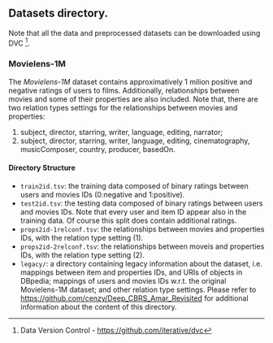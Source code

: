 ## Datasets directory.

Note that all the data and preprocessed datasets can be downloaded using DVC [^1].

### Movielens-1M

The _Movielens-1M_ dataset contains approximatively 1 milion positive and negative ratings of users to films.
Additionally, relationships between movies and some of their properties are also included.
Note that, there are two relation types settings for the relationships between movies and properties:
1. subject, director, starring, writer, language, editing, narrator;
2.  subject, director, starring, writer,  language, editing, cinematography, musicComposer, country, producer, basedOn.

#### Directory Structure

- ```train2id.tsv```: the training data composed of binary ratings between users and movies IDs
(0:negative and 1:positive).
- ```test2id.tsv```: the testing data composed of binary ratings between users and movies IDs.
Note that every user and item ID appear also in the training data. Of course this split does contain additional ratings.
- ```props2id-1relconf.tsv```: the relationships between movies and properties IDs, with the relation type setting (1).
- ```props2id-2relconf.tsv```: the relationships between moveis and properties IDs, with the relation type setting (2).
- ```legacy/```: a directory containing legacy information about the dataset, i.e. mappings between item and properties
IDs, and URIs of objects in DBpedia; mappings of users and movies IDs w.r.t. the original Movielens-1M dataset; and
other relation type settings. Please refer to https://github.com/cenzy/Deep_CBRS_Amar_Revisited for additional
information about the content of this directory.

[^1]: Data Version Control - https://github.com/iterative/dvc
